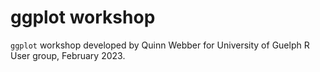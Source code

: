 # ggplot workshop #


`ggplot` workshop developed by Quinn Webber for University of Guelph R User group, February 2023. 